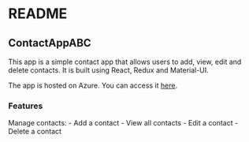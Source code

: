 # README

## ContactAppABC
This app is a simple contact app that allows users to add, view, edit and delete contacts. It is built using React, Redux and Material-UI.

The app is hosted on Azure. You can access it [here](https://contactappabc.azurewebsites.net/).

### Features
Manage contacts:
	- Add a contact
	- View all contacts
	- Edit a contact
	- Delete a contact
